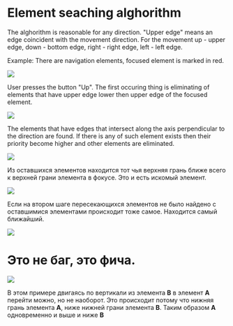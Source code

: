 # Element seaching alghorithm

The alghorithm is reasonable for any direction. "Upper edge" means an edge coincident with the movement direction. For the movement up - upper edge, down - bottom edge, right - right edge, left - left edge.   

Example: There are navigation elements, focused element is marked in red. 

<img src="http://immosmart.github.io/smartbox/docs/nav_slides/slide1.png" />

User presses the button "Up". The first occuring thing is eliminating of elements that have upper edge lower then upper edge of the focused element. 

<img src="http://immosmart.github.io/smartbox/docs/nav_slides/slide2.png" />

The elements that have edges that intersect along the axis perpendicular to the direction are found. If there is any of such element exists then their priority become higher and other elements are eliminated. 

<img src="http://immosmart.github.io/smartbox/docs/nav_slides/slide3.png" />

Из оставшихся элементов находится тот чья верхняя грань ближе всего к верхней грани элемента в фокусе. Это и есть искомый элемент.

<img src="http://immosmart.github.io/smartbox/docs/nav_slides/slide4.png" />


Если на втором шаге пересекающихся элементов не было найдено с оставшимися элементами происходит тоже самое. Находится самый ближайший.

<img src="http://immosmart.github.io/smartbox/docs/nav_slides/slide5.png" />

# Это не баг, это фича.


<img src="http://immosmart.github.io/smartbox/docs/nav_slides/slide6.png" />

В этом примере двигаясь по вертикали из элемента **B** в элемент **A** перейти можно, но не наоборот.
Это происходит потому что нижняя грань элемента **A**, ниже нижней грани элемента **B**.
Таким образом **A** одновременно и выше и ниже **B**
